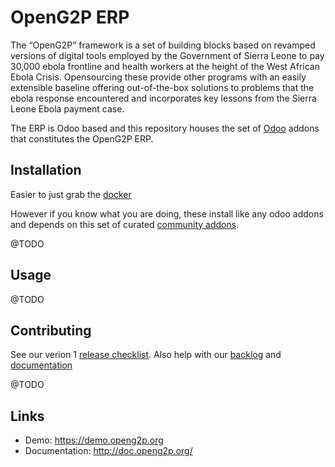 OpenG2P ERP
===========

The “OpenG2P” framework is a set of building blocks based on revamped versions of digital tools employed by the Government of Sierra Leone to pay 30,000 ebola frontline and health workers at the height of the West African Ebola Crisis.
Opensourcing these provide other programs with an easily extensible baseline offering out-of-the-box solutions to problems that the ebola response encountered and incorporates key lessons from the Sierra Leone Ebola payment case.

The ERP is Odoo based and this repository houses the set of [Odoo](https://odoo.com) addons that constitutes the OpenG2P ERP.

Installation
------------
Easier to just grab the [docker](https://github.com/OpenG2P/erp-docker)

However if you know what you are doing, these install like any odoo addons and depends on this set of curated [community addons](https://github.com/OpenG2P/openg2p-erp-community-addon).


@TODO

Usage
-----
@TODO

Contributing 
------------
See our verion 1 [release checklist](https://github.com/OpenG2P/openg2p-erp/issues/17). Also help with our [backlog](https://github.com/OpenG2P/openg2p-erp/issues) and [documentation](https://github.com/OpenG2P/openg2p.github.io)

@TODO

Links
-----

* Demo: https://demo.openg2p.org
* Documentation: http://doc.openg2p.org/
